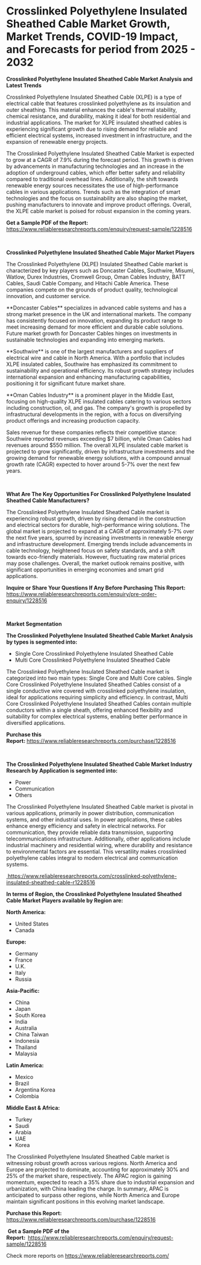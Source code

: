 <p><h1>Crosslinked Polyethylene Insulated Sheathed Cable Market Growth, Market Trends, COVID-19 Impact, and Forecasts for period from 2025 - 2032</h1></p><p><strong>Crosslinked Polyethylene Insulated Sheathed Cable Market Analysis and Latest Trends</strong></p>
<p><p>Crosslinked Polyethylene Insulated Sheathed Cable (XLPE) is a type of electrical cable that features crosslinked polyethylene as its insulation and outer sheathing. This material enhances the cable's thermal stability, chemical resistance, and durability, making it ideal for both residential and industrial applications. The market for XLPE insulated sheathed cables is experiencing significant growth due to rising demand for reliable and efficient electrical systems, increased investment in infrastructure, and the expansion of renewable energy projects.</p><p>The Crosslinked Polyethylene Insulated Sheathed Cable Market is expected to grow at a CAGR of 7.9% during the forecast period. This growth is driven by advancements in manufacturing technologies and an increase in the adoption of underground cables, which offer better safety and reliability compared to traditional overhead lines. Additionally, the shift towards renewable energy sources necessitates the use of high-performance cables in various applications. Trends such as the integration of smart technologies and the focus on sustainability are also shaping the market, pushing manufacturers to innovate and improve product offerings. Overall, the XLPE cable market is poised for robust expansion in the coming years.</p></p>
<p><strong>Get a Sample PDF of the Report:&nbsp;</strong> <a href="https://www.reliableresearchreports.com/enquiry/request-sample/1228516?utm_campaign=2657&utm_medium=2&utm_source=Github&utm_content=ia&utm_term=07042025&utm_id=crosslinked-polyethylene-insulated-sheathed-cable">https://www.reliableresearchreports.com/enquiry/request-sample/1228516</a></p>
<p>&nbsp;</p>
<p><strong>Crosslinked Polyethylene Insulated Sheathed Cable Major Market Players</strong></p>
<p><p>The Crosslinked Polyethylene (XLPE) Insulated Sheathed Cable market is characterized by key players such as Doncaster Cables, Southwire, Misumi, Watlow, Durex Industries, Cromwell Group, Oman Cables Industry, BATT Cables, Saudi Cable Company, and Hitachi Cable America. These companies compete on the grounds of product quality, technological innovation, and customer service.</p><p>**Doncaster Cables** specializes in advanced cable systems and has a strong market presence in the UK and international markets. The company has consistently focused on innovation, expanding its product range to meet increasing demand for more efficient and durable cable solutions. Future market growth for Doncaster Cables hinges on investments in sustainable technologies and expanding into emerging markets.</p><p>**Southwire** is one of the largest manufacturers and suppliers of electrical wire and cable in North America. With a portfolio that includes XLPE insulated cables, Southwire has emphasized its commitment to sustainability and operational efficiency. Its robust growth strategy includes international expansion and enhancing manufacturing capabilities, positioning it for significant future market share.</p><p>**Oman Cables Industry** is a prominent player in the Middle East, focusing on high-quality XLPE insulated cables catering to various sectors including construction, oil, and gas. The company's growth is propelled by infrastructural developments in the region, with a focus on diversifying product offerings and increasing production capacity.</p><p>Sales revenue for these companies reflects their competitive stance: Southwire reported revenues exceeding $7 billion, while Oman Cables had revenues around $550 million. The overall XLPE insulated cable market is projected to grow significantly, driven by infrastructure investments and the growing demand for renewable energy solutions, with a compound annual growth rate (CAGR) expected to hover around 5-7% over the next few years.</p></p>
<p>&nbsp;</p>
<p><strong>What Are The Key Opportunities For Crosslinked Polyethylene Insulated Sheathed Cable Manufacturers?</strong></p>
<p><p>The Crosslinked Polyethylene Insulated Sheathed Cable market is experiencing robust growth, driven by rising demand in the construction and electrical sectors for durable, high-performance wiring solutions. The global market is projected to expand at a CAGR of approximately 5-7% over the next five years, spurred by increasing investments in renewable energy and infrastructure development. Emerging trends include advancements in cable technology, heightened focus on safety standards, and a shift towards eco-friendly materials. However, fluctuating raw material prices may pose challenges. Overall, the market outlook remains positive, with significant opportunities in emerging economies and smart grid applications.</p></p>
<p><strong>Inquire or Share Your Questions If Any Before Purchasing This Report:</strong> <a href="https://www.reliableresearchreports.com/enquiry/pre-order-enquiry/1228516?utm_campaign=2657&utm_medium=2&utm_source=Github&utm_content=ia&utm_term=07042025&utm_id=crosslinked-polyethylene-insulated-sheathed-cable">https://www.reliableresearchreports.com/enquiry/pre-order-enquiry/1228516</a></p>
<p>&nbsp;</p>
<p><strong>Market Segmentation</strong></p>
<p><strong>The Crosslinked Polyethylene Insulated Sheathed Cable Market Analysis by types is segmented into:</strong></p>
<p><ul><li>Single Core Crosslinked Polyethylene Insulated Sheathed Cable</li><li>Multi Core Crosslinked Polyethylene Insulated Sheathed Cable</li></ul></p>
<p><p>The Crosslinked Polyethylene Insulated Sheathed Cable market is categorized into two main types: Single Core and Multi Core cables. Single Core Crosslinked Polyethylene Insulated Sheathed Cables consist of a single conductive wire covered with crosslinked polyethylene insulation, ideal for applications requiring simplicity and efficiency. In contrast, Multi Core Crosslinked Polyethylene Insulated Sheathed Cables contain multiple conductors within a single sheath, offering enhanced flexibility and suitability for complex electrical systems, enabling better performance in diversified applications.</p></p>
<p><strong>Purchase this Report:&nbsp;</strong><a href="https://www.reliableresearchreports.com/purchase/1228516?utm_campaign=2657&utm_medium=2&utm_source=Github&utm_content=ia&utm_term=07042025&utm_id=crosslinked-polyethylene-insulated-sheathed-cable">https://www.reliableresearchreports.com/purchase/1228516</a></p>
<p>&nbsp;</p>
<p><strong>The Crosslinked Polyethylene Insulated Sheathed Cable Market Industry Research by Application is segmented into:</strong></p>
<p><ul><li>Power</li><li>Communication</li><li>Others</li></ul></p>
<p><p>The Crosslinked Polyethylene Insulated Sheathed Cable market is pivotal in various applications, primarily in power distribution, communication systems, and other industrial uses. In power applications, these cables enhance energy efficiency and safety in electrical networks. For communication, they provide reliable data transmission, supporting telecommunications infrastructure. Additionally, other applications include industrial machinery and residential wiring, where durability and resistance to environmental factors are essential. This versatility makes crosslinked polyethylene cables integral to modern electrical and communication systems.</p></p>
<p><a href="https://www.reliableresearchreports.com/crosslinked-polyethylene-insulated-sheathed-cable-r1228516?utm_campaign=2657&utm_medium=2&utm_source=Github&utm_content=ia&utm_term=07042025&utm_id=crosslinked-polyethylene-insulated-sheathed-cable">&nbsp;https://www.reliableresearchreports.com/crosslinked-polyethylene-insulated-sheathed-cable-r1228516</a></p>
<p><strong>In terms of Region, the Crosslinked Polyethylene Insulated Sheathed Cable Market Players available by Region are:</strong></p>
<p>
    <p> <strong> North America: </strong>
        <ul>
            <li>United States</li>
            <li>Canada</li>
        </ul>
        </p> 
    <p> <strong> Europe: </strong>
        <ul>
            <li>Germany</li>
            <li>France</li>
            <li>U.K.</li>
            <li>Italy</li>
            <li>Russia</li>
        </ul>
        </p> 
    <p> <strong> Asia-Pacific: </strong>
        <ul>
            <li>China</li>
            <li>Japan</li>
            <li>South Korea</li>
            <li>India</li>
            <li>Australia</li>
            <li>China Taiwan</li>
            <li>Indonesia</li>
            <li>Thailand</li>
            <li>Malaysia</li>
        </ul>
        </p> 
    <p> <strong> Latin America: </strong>
        <ul>
            <li>Mexico</li>
            <li>Brazil</li>
            <li>Argentina Korea</li>
            <li>Colombia</li>
        </ul>
        </p> 
    <p> <strong> Middle East & Africa: </strong>
        <ul>
            <li>Turkey</li>
            <li>Saudi</li>
            <li>Arabia</li>
            <li>UAE</li>
            <li>Korea</li>
        </ul>
    </p>
    </p>
<p><p>The Crosslinked Polyethylene Insulated Sheathed Cable market is witnessing robust growth across various regions. North America and Europe are projected to dominate, accounting for approximately 30% and 25% of the market share, respectively. The APAC region is gaining momentum, expected to reach a 35% share due to industrial expansion and urbanization, with China leading the charge. In summary, APAC is anticipated to surpass other regions, while North America and Europe maintain significant positions in this evolving market landscape.</p></p>
<p><strong>Purchase this Report: </strong><a href="https://www.reliableresearchreports.com/purchase/1228516?utm_campaign=2657&utm_medium=2&utm_source=Github&utm_content=ia&utm_term=07042025&utm_id=crosslinked-polyethylene-insulated-sheathed-cable">https://www.reliableresearchreports.com/purchase/1228516</a></p>
<p>&nbsp;<strong>Get a Sample PDF of the Report:&nbsp;&nbsp;</strong><a href="https://www.reliableresearchreports.com/enquiry/request-sample/1228516?utm_campaign=2657&utm_medium=2&utm_source=Github&utm_content=ia&utm_term=07042025&utm_id=crosslinked-polyethylene-insulated-sheathed-cable">https://www.reliableresearchreports.com/enquiry/request-sample/1228516</a></p>
<p><strong></strong></p>
<p>Check more reports on <a href="https://www.reliableresearchreports.com/?utm_campaign=2657&utm_medium=2&utm_source=Github&utm_content=ia&utm_term=07042025&utm_id=crosslinked-polyethylene-insulated-sheathed-cable">https://www.reliableresearchreports.com/</a></p>